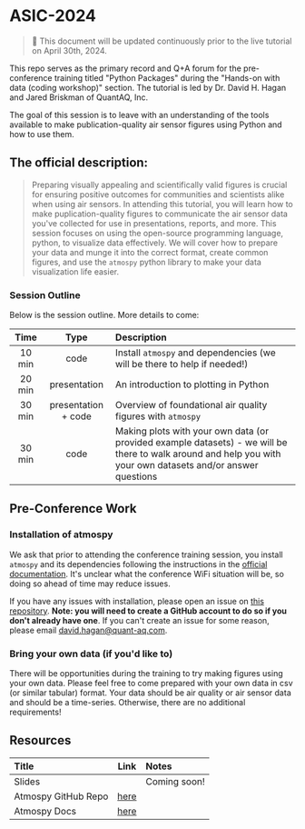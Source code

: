 # ASIC-2024

> 🚧 This document will be updated continuously prior to the live tutorial on April 30th, 2024.  


This repo serves as the primary record and Q+A forum for the pre-conference training titled "Python Packages" during the "Hands-on with data (coding workshop)" section. The tutorial is led by Dr. David H. Hagan and Jared Briskman of QuantAQ, Inc.


The goal of this session is to leave with an understanding of the tools available to make publication-quality air sensor figures using Python and how to use them.



## The official description:

> Preparing visually appealing and scientifically valid figures is crucial for ensuring positive outcomes for communities and scientists alike when using air sensors. In attending this tutorial, you will learn how to make puplication-quality figures to communicate the air sensor data you've collected for use in presentations, reports, and more. This session focuses on using the open-source programming language, python, to visualize data effectively. We will cover how to prepare your data and munge it into the correct format, create common figures, and use the `atmospy` python library to make your data visualization life easier.


### Session Outline

Below is the session outline. More details to come:

| Time | Type | Description |
|:----:|:----:|:------------|
| 10 min | code | Install `atmospy` and dependencies (we will be there to help if needed!)|
| 20 min | presentation | An introduction to plotting in Python|
| 30 min | presentation + code | Overview of foundational air quality figures with `atmospy` |
| 30 min| code | Making plots with your own data (or provided example datasets) - we will be there to walk around and help you with your own datasets and/or answer questions |


## Pre-Conference Work

### Installation of atmospy

We ask that prior to attending the conference training session, you install `atmospy` and its dependencies following the instructions in the [official documentation](https://dhhagan.github.io/atmospy/index.html). It's unclear what the conference WiFi situation will be, so doing so ahead of time may reduce issues.


If you have any issues with installation, please open an issue on [this repository](https://github.com/quant-aq/ASIC-2024/issues). **Note: you will need to create a GitHub account to do so if you don't already have one**. If you can't create an issue for some reason, please email david.hagan@quant-aq.com.

### Bring your own data (if you'd like to)

There will be opportunities during the training to try making figures using your own data. Please feel free to come prepared with your own data in csv (or similar tabular) format. Your data should be air quality or air sensor data and should be a time-series. Otherwise, there are no additional requirements!


## Resources

| Title | Link | Notes |
|:------|:----:|:------|
| Slides |  | Coming soon! |
| Atmospy GitHub Repo | [here](https://github.com/dhhagan/atmospy?tab=readme-ov-file) ||
| Atmospy Docs | [here](https://dhhagan.github.io/atmospy/index.html) |  |


